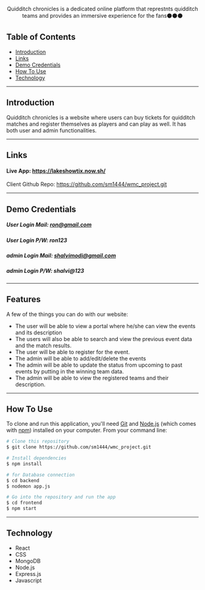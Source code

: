 <p align="center">
  Quidditch chronicles is a dedicated online platform that represtnts quidditch teams and provides an immersive experience for the fans⚫⚫⚫
</p>




## Table of Contents

- [Introduction](#introduction)
- [Links](#links)
- [Demo Credentials](#demo-credentials)
- [How To Use](#how-to-use)
- [Technology](#technology)

<hr>

## Introduction

Quidditch chronicles is a website where users can buy tickets for quidditch matches and register themselves as players and can play as well. It has both user and admin functionalities.
<hr>

## Links

#### Live App: https://lakeshowtix.now.sh/

Client Github Repo: https://github.com/sm1444/wmc_project.git
<hr>

## Demo Credentials

##### User Login Mail: ron@gmail.com
##### User Login P/W: ron123

##### admin Login Mail: shalvimodi@gmail.com
##### admin Login P/W: shalvi@123


<hr>


## Features

A few of the things you can do with our website:

* The user will be able to view a portal where he/she can view the events and its description
* The users will also be able to search and view the previous event data and the match results.
* The user will be able to register for the event.
* The admin will be able to add/edit/delete the events
* The admin will be able to update the status from upcoming to past events by putting in the winning team data.
* The admin will be able to view the registered teams and their description.


<hr>


## How To Use

To clone and run this application, you'll need [Git](https://git-scm.com) and [Node.js](https://nodejs.org/en/download/) (which comes with [npm](http://npmjs.com)) installed on your computer. From your command line:

```bash
# Clone this repository
$ git clone https://github.com/sm1444/wmc_project.git

# Install dependencies
$ npm install

# for Database connection
$ cd backend
$ nodemon app.js

# Go into the repository and run the app
$ cd frontend
$ npm start

```
<hr>


## Technology

- React
- CSS
- MongoDB
- Node.js
- Express.js
- Javascript
